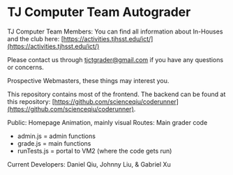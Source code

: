 # TJ Computer Team Autograder

TJ Computer Team Members: You can find all information about In-Houses and the club here:
[https://activities.tjhsst.edu/ict/](https://activities.tjhsst.edu/ict/)

Please contact us through tjctgrader@gmail.com if you have any questions or concerns.

Prospective Webmasters, these things may interest you.

This repository contains most of the frontend. The backend can be found at this repository: [https://github.com/scienceqiu/coderunner](https://github.com/scienceqiu/coderunner).

Public: Homepage Animation, mainly visual
Routes: Main grader code
- admin.js = admin functions
- grade.js = main functions
- runTests.js = portal to VM2 (where the code gets run)

Current Developers: Daniel Qiu, Johnny Liu, & Gabriel Xu
